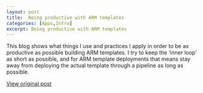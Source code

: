 ```yaml
---
layout: post
title:  Being productive with ARM templates
categories: [Apps,Infra]
excerpt: Being productive with ARM templates
---
```


This blog shows what things I use and practices I apply in order to be as productive as possible building ARM templates. I try to keep the ‘inner loop’ as short as possible, and for ARM template deployments that means stay away from deploying the actual template through a pipeline as long as possible.

[View original post](https://medium.com/@jochenvanwylick/being-productive-working-with-arm-azure-resource-manager-templates-597bb1ba0b7f)
